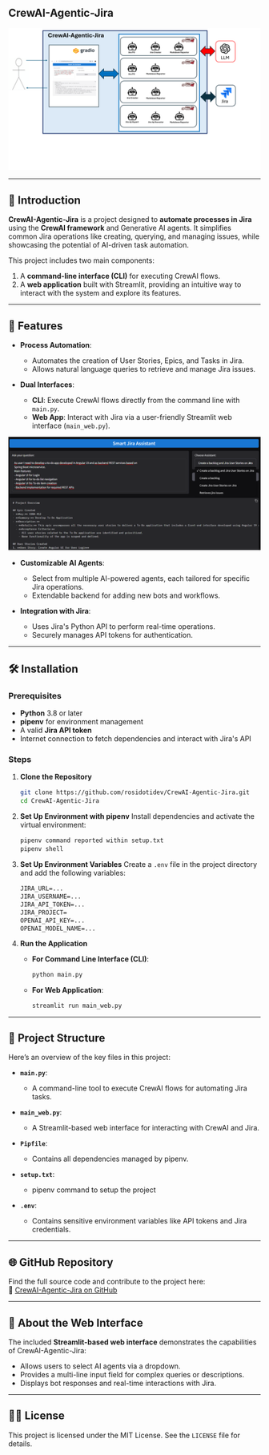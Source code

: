 ## CrewAI-Agentic-Jira
<img src="asset/arch.png">

---

## 🚀 Introduction
**CrewAI-Agentic-Jira** is a project designed to **automate processes in Jira** using the **CrewAI framework** and Generative AI agents. It simplifies common Jira operations like creating, querying, and managing issues, while showcasing the potential of AI-driven task automation.

This project includes two main components:
1. A **command-line interface (CLI)** for executing CrewAI flows.
2. A **web application** built with Streamlit, providing an intuitive way to interact with the system and explore its features.

---

## 🌟 Features
- **Process Automation**:
  - Automates the creation of User Stories, Epics, and Tasks in Jira.
  - Allows natural language queries to retrieve and manage Jira issues.
  
- **Dual Interfaces**:
  - **CLI**: Execute CrewAI flows directly from the command line with `main.py`.
  - **Web App**: Interact with Jira via a user-friendly Streamlit web interface (`main_web.py`).
  
<img src="asset/web1.png">

- **Customizable AI Agents**:
  - Select from multiple AI-powered agents, each tailored for specific Jira operations.
  - Extendable backend for adding new bots and workflows.

- **Integration with Jira**:
  - Uses Jira's Python API to perform real-time operations.
  - Securely manages API tokens for authentication.

---

## 🛠️ Installation

### Prerequisites
- **Python** 3.8 or later
- **pipenv** for environment management
- A valid **Jira API token**
- Internet connection to fetch dependencies and interact with Jira's API

### Steps
1. **Clone the Repository**
   ```bash
   git clone https://github.com/rosidotidev/CrewAI-Agentic-Jira.git
   cd CrewAI-Agentic-Jira
   ```

2. **Set Up Environment with pipenv**
   Install dependencies and activate the virtual environment:
   ```bash
   pipenv command reported within setup.txt
   pipenv shell
   ```

3. **Set Up Environment Variables**
   Create a `.env` file in the project directory and add the following variables:
   ```
   JIRA_URL=...
   JIRA_USERNAME=...
   JIRA_API_TOKEN=...
   JIRA_PROJECT=
   OPENAI_API_KEY=...
   OPENAI_MODEL_NAME=...
   ```

4. **Run the Application**
   - **For Command Line Interface (CLI)**:
     ```bash
     python main.py
     ```

   - **For Web Application**:
     ```bash
     streamlit run main_web.py
     ```

---

## 📂 Project Structure
Here’s an overview of the key files in this project:

- **`main.py`**:
  - A command-line tool to execute CrewAI flows for automating Jira tasks.
  
- **`main_web.py`**:
  - A Streamlit-based web interface for interacting with CrewAI and Jira.

- **`Pipfile`**:
  - Contains all dependencies managed by pipenv.

- **`setup.txt`**:
  - pipenv command to setup the project

- **`.env`**:
  - Contains sensitive environment variables like API tokens and Jira credentials.

---

## 🌐 GitHub Repository
Find the full source code and contribute to the project here:  
🔗 [CrewAI-Agentic-Jira on GitHub](https://github.com/rosidotidev/CrewAI-Agentic-Jira)

---

## 🎯 About the Web Interface
The included **Streamlit-based web interface** demonstrates the capabilities of CrewAI-Agentic-Jira:
- Allows users to select AI agents via a dropdown.
- Provides a multi-line input field for complex queries or descriptions.
- Displays bot responses and real-time interactions with Jira.

---

## 🧑‍💻 License
This project is licensed under the MIT License. See the `LICENSE` file for details.
